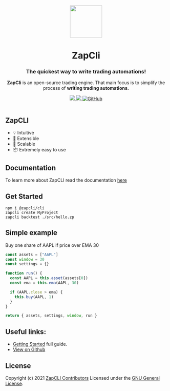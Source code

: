 <p align="center">
  <br>
  <a href="#">
    <img src="https://zapcli.com/zaplogo.png" width="100"/>
  </a>
</p>

<h1 align="center">ZapCli</h1>
<h3 align="center">The quickest way to write trading automations!</h3>
<p align="center">
  <b>ZapCli</b> is an open-source trading engine. That main focus is to simplify the process of <b>writing trading automations.</b>
</p>

<p align="center">
  <a title="Total downloads" href="https://www.npmjs.com/package/@zapcli/cli">
    <img src="https://img.shields.io/npm/dm/@zapcli/cli.svg?style=flat-square">
  </a>
  <a title="Current version" href="https://www.npmjs.com/package/@zapcli/cli">
    <img src="https://img.shields.io/npm/v/@zapcli/cli.svg?style=flat-square">
  </a>
  <a title="MIT License" href="LICENSE">
    <img alt="GitHub" src="https://img.shields.io/github/license/ghalex/zapcli?style=flat-square">
  </a>
  <br>
  <br>
</p>


## ZapCLI

- 💡 Intuitive
- 🔌 Extensible
- 🦾 Scalable
- 📦 Extremely easy to use

## Documentation

To learn more about ZapCLI read the documentation [here](https://zapcli.com/)

## Get Started

```shell
npm i @zapcli/cli
zapcli create MyProject
zapcli backtest ./src/hello.zp
```

## Simple example

Buy one share of AAPL if price over EMA 30
```javascript
const assets = ["AAPL"]
const window = 30
const settings = {}

function run() {
  const AAPL = this.asset(assets[0])
  const ema = this.ema(AAPL, 30)

  if (AAPL.close > ema) {
    this.buy(AAPL, 1)
  }
}

return { assets, settings, window, run }
```

## Useful links:

- [Getting Started](https://zapcli.com/getting-started/) full guide.
- [View on Github](https://github.com/ghalex/zapcli)

## License

Copyright (c) 2021 [ZapCLI Contributors](https://github.com/ghalex/zapcli/graphs/contributors)
Licensed under the [GNU General License](https://github.com/ghalex/zapcli/blob/HEAD/LICENSE).
